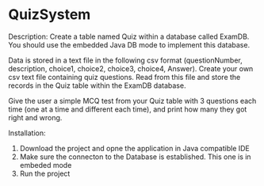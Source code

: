 # QuizSystem
Description:
Create a table named Quiz within a database called ExamDB. You should use the embedded Java DB mode to implement this database.

Data is stored in a text file in the following csv format (questionNumber, description, choice1, choice2, choice3, choice4, Answer). Create your own csv text file containing quiz questions. Read from this file and store the records in the Quiz table within the ExamDB database.

Give the user a simple MCQ test from your Quiz table with 3 questions each time (one at a time and different each time), and print how many they got right and wrong.

Installation:
1. Download the project and opne the application in Java compatible IDE
2. Make sure the connecton to the Database is established. This one is in embeded mode
3. Run the project
